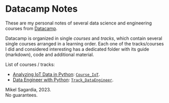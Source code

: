 # Datacamp Notes

These are my personal notes of several data science and engineering courses from [Datacamp](https://www.datacamp.com).

Datacamp is organized in single *courses* and *tracks*, which contain several single courses arranged in a learning order. Each one of the tracks/courses I did and considered interesting has a dedicated folder with its guide (markdown), code and additional material.

List of courses / tracks:

- [Analyzing IoT Data in Python](https://app.datacamp.com/learn/courses/analyzing-iot-data-in-python): [`Course_IoT`](Course_IoT).
- [Data Engineer with Python](https://app.datacamp.com/learn/career-tracks/data-engineer-with-python): [`Track_DataEngineer`](Track_DataEngineer).

Mikel Sagardia, 2023.  
No guarantees.